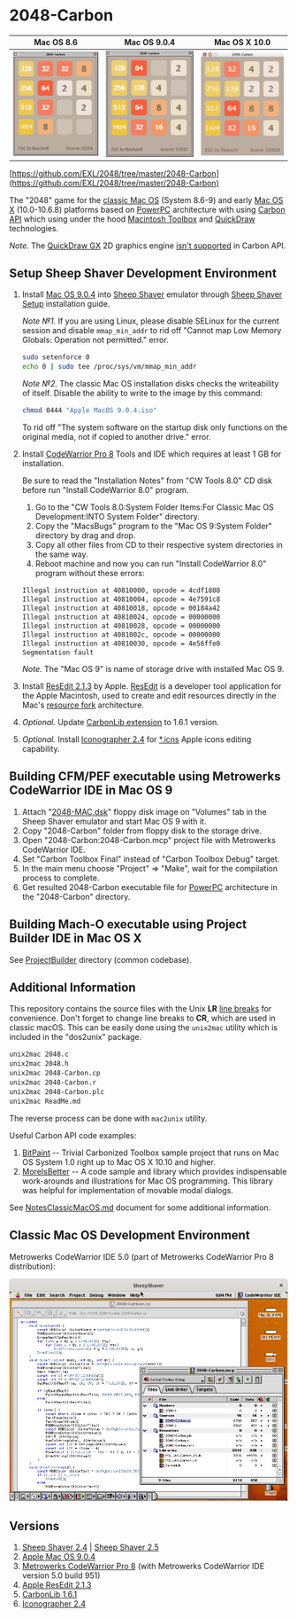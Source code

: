 2048-Carbon
===========

| Mac OS 8.6 | Mac OS 9.0.4 | Mac OS X 10.0 |
|------------|--------------|---------------|
| ![2048-Carbon Classic Mac OS 8.6 Screenshot](../image/2048-Carbon-Screenshot-CFM-8_6.png) | ![2048-Carbon Classic Mac OS 9.0.4 Screenshot](../image/2048-Carbon-Screenshot-CFM-9_0_4.png) | ![2048-Carbon Mac OS X 10.0 Screenshot](../image/2048-Carbon-Screenshot-CFM-10_0.png) |

[https://github.com/EXL/2048/tree/master/2048-Carbon](https://github.com/EXL/2048/tree/master/2048-Carbon)

The "2048" game for the [classic Mac OS](https://en.wikipedia.org/wiki/Classic_Mac_OS) (System 8.6-9) and early [Mac OS X](https://en.wikipedia.org/wiki/MacOS) (10.0-10.6.8) platforms based on [PowerPC](https://en.wikipedia.org/wiki/PowerPC) architecture with using [Carbon API](https://en.wikipedia.org/wiki/Carbon_(API)) which using under the hood [Macintosh Toolbox](https://en.wikipedia.org/wiki/Macintosh_Toolbox) and [QuickDraw](https://en.wikipedia.org/wiki/QuickDraw) technologies.

*Note.* The [QuickDraw GX](https://en.wikipedia.org/wiki/QuickDraw_GX) 2D graphics engine [isn't supported](http://mirror.informatimago.com/next/developer.apple.com/documentation/Carbon/Reference/Carbon_Spec_Porting/QuickDraw_GX.html) in Carbon API.

## Setup Sheep Shaver Development Environment

1. Install [Mac OS 9.0.4](https://winworldpc.com/product/mac-os-9/90) into [Sheep Shaver](https://en.wikipedia.org/wiki/SheepShaver) emulator through [Sheep Shaver Setup](https://www.emaculation.com/doku.php/sheepshaver_setup) installation guide.

    *Note №1.* If you are using Linux, please disable SELinux for the current session and disable `mmap_min_addr` to rid off "Cannot map Low Memory Globals: Operation not permitted." error.

    ```bash
    sudo setenforce 0
    echo 0 | sudo tee /proc/sys/vm/mmap_min_addr
    ```

    *Note №2.* The classic Mac OS installation disks checks the writeability of itself. Disable the ability to write to the image by this command:

    ```bash
    chmod 0444 "Apple MacOS 9.0.4.iso"
    ```

    To rid off "The system software on the startup disk only functions on the original media, not if copied to another drive." error.

2. Install [CodeWarrior Pro 8](https://macintoshgarden.org/apps/codewarrior-pro-8x) Tools and IDE which requires at least 1 GB for installation.

    Be sure to read the "Installation Notes" from "CW Tools 8.0" CD disk before run "Install CodeWarrior 8.0" program.

    1. Go to the "CW Tools 8.0:System Folder Items:For Classic Mac OS Development:INTO System Folder" directory.
    2. Copy the "MacsBugs" program to the "Mac OS 9:System Folder" directory by drag and drop.
    3. Copy all other files from CD to their respective system directories in the same way.
    4. Reboot machine and now you can run "Install CodeWarrior 8.0" program without these errors:

    ```
    Illegal instruction at 40810000, opcode = 4cdf1808
    Illegal instruction at 40810004, opcode = 4e7591c8
    Illegal instruction at 40810018, opcode = 00184a42
    Illegal instruction at 40810024, opcode = 00000000
    Illegal instruction at 40810028, opcode = 00000000
    Illegal instruction at 4081002c, opcode = 00000000
    Illegal instruction at 40810030, opcode = 4e56ffe0
    Segmentation fault
    ```

    *Note.* The "Mac OS 9" is name of storage drive with installed Mac OS 9.

3. Install [ResEdit 2.1.3](https://macintoshgarden.org/apps/resedit) by Apple. [ResEdit](https://en.wikipedia.org/wiki/ResEdit) is a developer tool application for the Apple Macintosh, used to create and edit resources directly in the Mac's [resource fork](https://en.wikipedia.org/wiki/Resource_fork) architecture.

4. *Optional.* Update [CarbonLib extension](https://macintoshgarden.org/apps/carbonlib) to 1.6.1 version.

5. *Optional.* Install [Iconographer 2.4](https://macintoshgarden.org/apps/iconographer-24) for [\*.icns](https://en.wikipedia.org/wiki/Apple_Icon_Image_format) Apple icons editing capability.

## Building CFM/PEF executable using Metrowerks CodeWarrior IDE in Mac OS 9

1. Attach "[2048-MAC.dsk](./DiskImages/)" floppy disk image on "Volumes" tab in the Sheep Shaver emulator and start Mac OS 9 with it.
2. Copy "2048-Carbon" folder from floppy disk to the storage drive.
3. Open "2048-Carbon:2048-Carbon.mcp" project file with Metrowerks CodeWarrior IDE.
4. Set "Carbon Toolbox Final" instead of "Carbon Toolbox Debug" target.
5. In the main menu choose "Project" => "Make", wait for the compilation process to complete.
6. Get resulted 2048-Carbon executable file for [PowerPC](https://en.wikipedia.org/wiki/PowerPC) architecture in the "2048-Carbon" directory.

## Building Mach-O executable using Project Builder IDE in Mac OS X

See [ProjectBuilder](./ProjectBuilder/) directory (common codebase).

## Additional Information

This repository contains the source files with the Unix **LR** [line breaks](https://en.wikipedia.org/wiki/Newline) for convenience. Don't forget to change line breaks to **CR**, which are used in classic macOS. This can be easily done using the `unix2mac` utility which is included in the "dos2unix" package.

```sh
unix2mac 2048.c
unix2mac 2048.h
unix2mac 2048-Carbon.cp
unix2mac 2048-Carbon.r
unix2mac 2048-Carbon.plc
unix2mac ReadMe.md
```

The reverse process can be done with `mac2unix` utility.

Useful Carbon API code examples:

1. [BitPaint](https://github.com/steventroughtonsmith/BitPaint/) -- Trivial Carbonized Toolbox sample project that runs on Mac OS System 1.0 right up to Mac OS X 10.10 and higher.
2. [MoreIsBetter](http://mirror.informatimago.com/next/developer.apple.com/samplecode/MoreIsBetter/index.html) -- A code sample and library which provides indispensable work-arounds and illustrations for Mac OS programming. This library was helpful for implementation of movable modal dialogs.

See [NotesClassicMacOS.md](../doc/NotesClassicMacOS.md) document for some additional information.

## Classic Mac OS Development Environment

Metrowerks CodeWarrior IDE 5.0 (part of Metrowerks CodeWarrior Pro 8 distribution):

![Metrowerks CodeWarrior IDE application, classic Mac OS 9.0 Screenshot](../image/MCW-MacOS-9_0-Screenshot.png)

## Versions

1. [Sheep Shaver 2.4](https://github.com/cebix/macemu) | [Sheep Shaver 2.5](https://github.com/kanjitalk755/macemu)
2. [Apple Mac OS 9.0.4](https://winworldpc.com/download/3e3dc387-c38b-18c3-9a11-c3a4e284a2ef)
3. [Metrowerks CodeWarrior Pro 8](https://macintoshgarden.org/sites/macintoshgarden.org/files/apps/CodeWarrior_8_Pro.toast_.sit) (with Metrowerks CodeWarrior IDE version 5.0 build 951)
4. [Apple ResEdit 2.1.3](https://macintoshgarden.org/sites/macintoshgarden.org/files/apps/ResEdit.sit)
5. [CarbonLib 1.6.1](https://macintoshgarden.org/sites/macintoshgarden.org/files/apps/CarbonLib_161.sit)
6. [Iconographer 2.4](https://macintoshgarden.org/sites/macintoshgarden.org/files/apps/iconographer24.sit)
